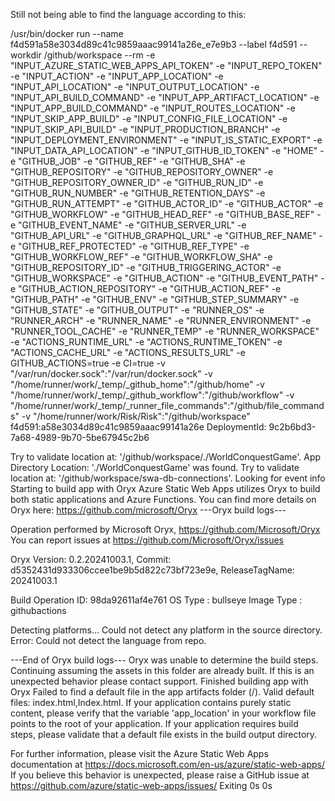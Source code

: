 Still not being able to find the language according to this:


/usr/bin/docker run --name f4d591a58e3034d89c41c9859aaac99141a26e_e7e9b3 --label f4d591 --workdir /github/workspace --rm -e "INPUT_AZURE_STATIC_WEB_APPS_API_TOKEN" -e "INPUT_REPO_TOKEN" -e "INPUT_ACTION" -e "INPUT_APP_LOCATION" -e "INPUT_API_LOCATION" -e "INPUT_OUTPUT_LOCATION" -e "INPUT_API_BUILD_COMMAND" -e "INPUT_APP_ARTIFACT_LOCATION" -e "INPUT_APP_BUILD_COMMAND" -e "INPUT_ROUTES_LOCATION" -e "INPUT_SKIP_APP_BUILD" -e "INPUT_CONFIG_FILE_LOCATION" -e "INPUT_SKIP_API_BUILD" -e "INPUT_PRODUCTION_BRANCH" -e "INPUT_DEPLOYMENT_ENVIRONMENT" -e "INPUT_IS_STATIC_EXPORT" -e "INPUT_DATA_API_LOCATION" -e "INPUT_GITHUB_ID_TOKEN" -e "HOME" -e "GITHUB_JOB" -e "GITHUB_REF" -e "GITHUB_SHA" -e "GITHUB_REPOSITORY" -e "GITHUB_REPOSITORY_OWNER" -e "GITHUB_REPOSITORY_OWNER_ID" -e "GITHUB_RUN_ID" -e "GITHUB_RUN_NUMBER" -e "GITHUB_RETENTION_DAYS" -e "GITHUB_RUN_ATTEMPT" -e "GITHUB_ACTOR_ID" -e "GITHUB_ACTOR" -e "GITHUB_WORKFLOW" -e "GITHUB_HEAD_REF" -e "GITHUB_BASE_REF" -e "GITHUB_EVENT_NAME" -e "GITHUB_SERVER_URL" -e "GITHUB_API_URL" -e "GITHUB_GRAPHQL_URL" -e "GITHUB_REF_NAME" -e "GITHUB_REF_PROTECTED" -e "GITHUB_REF_TYPE" -e "GITHUB_WORKFLOW_REF" -e "GITHUB_WORKFLOW_SHA" -e "GITHUB_REPOSITORY_ID" -e "GITHUB_TRIGGERING_ACTOR" -e "GITHUB_WORKSPACE" -e "GITHUB_ACTION" -e "GITHUB_EVENT_PATH" -e "GITHUB_ACTION_REPOSITORY" -e "GITHUB_ACTION_REF" -e "GITHUB_PATH" -e "GITHUB_ENV" -e "GITHUB_STEP_SUMMARY" -e "GITHUB_STATE" -e "GITHUB_OUTPUT" -e "RUNNER_OS" -e "RUNNER_ARCH" -e "RUNNER_NAME" -e "RUNNER_ENVIRONMENT" -e "RUNNER_TOOL_CACHE" -e "RUNNER_TEMP" -e "RUNNER_WORKSPACE" -e "ACTIONS_RUNTIME_URL" -e "ACTIONS_RUNTIME_TOKEN" -e "ACTIONS_CACHE_URL" -e "ACTIONS_RESULTS_URL" -e GITHUB_ACTIONS=true -e CI=true -v "/var/run/docker.sock":"/var/run/docker.sock" -v "/home/runner/work/_temp/_github_home":"/github/home" -v "/home/runner/work/_temp/_github_workflow":"/github/workflow" -v "/home/runner/work/_temp/_runner_file_commands":"/github/file_commands" -v "/home/runner/work/Risk/Risk":"/github/workspace" f4d591:a58e3034d89c41c9859aaac99141a26e
DeploymentId: 9c2b6bd3-7a68-4989-9b70-5be67945c2b6

Try to validate location at: '/github/workspace/./WorldConquestGame'.
App Directory Location: './WorldConquestGame' was found.
Try to validate location at: '/github/workspace/swa-db-connections'.
Looking for event info
Starting to build app with Oryx
Azure Static Web Apps utilizes Oryx to build both static applications and Azure Functions. You can find more details on Oryx here: https://github.com/microsoft/Oryx
---Oryx build logs---


Operation performed by Microsoft Oryx, https://github.com/Microsoft/Oryx
You can report issues at https://github.com/Microsoft/Oryx/issues

Oryx Version: 0.2.20241003.1, Commit: d5352431d933306ccee1be9b5d822c73bf723e9e, ReleaseTagName: 20241003.1

Build Operation ID: 98da92611af4e761
OS Type           : bullseye
Image Type        : githubactions

Detecting platforms...
Could not detect any platform in the source directory.
Error: Could not detect the language from repo.


---End of Oryx build logs---
Oryx was unable to determine the build steps. Continuing assuming the assets in this folder are already built. If this is an unexpected behavior please contact support.
Finished building app with Oryx
Failed to find a default file in the app artifacts folder (/). Valid default files: index.html,Index.html.
If your application contains purely static content, please verify that the variable 'app_location' in your workflow file points to the root of your application.
If your application requires build steps, please validate that a default file exists in the build output directory.


For further information, please visit the Azure Static Web Apps documentation at https://docs.microsoft.com/en-us/azure/static-web-apps/
If you believe this behavior is unexpected, please raise a GitHub issue at https://github.com/azure/static-web-apps/issues/
Exiting
0s
0s
